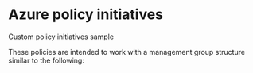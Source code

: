 # Azure policy initiatives

Custom policy initiatives sample

These policies are intended to work with a management group structure similar to the following:

